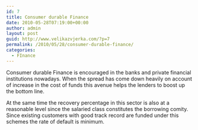 ```yaml
---
id: 7
title: Consumer durable Finance
date: 2010-05-28T07:19:00+00:00
author: admin
layout: post
guid: http://www.velikazvjerka.com/?p=7
permalink: /2010/05/28/consumer-durable-finance/
categories:
  - FInance
---
```

Consumer durable Finance is encouraged in the banks and private financial institutions nowadays. When the spread has come down heavily on account of increase in the cost of funds this avenue helps the lenders to boost up the bottom line.

At the same time the recovery percentage in this sector is also at a reasonable level since the salaried class constitutes the borrowing comity. Since existing customers with good track record are funded under this schemes the rate of default is minimum.